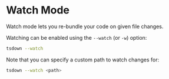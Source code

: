 # Watch Mode

Watch mode lets you re-bundle your code on given file changes.

Watching can be enabled using the `--watch` (or `-w`) option:

```bash
tsdown --watch
```

Note that you can specify a custom path to watch changes for:

```bash
tsdown --watch <path>
```
